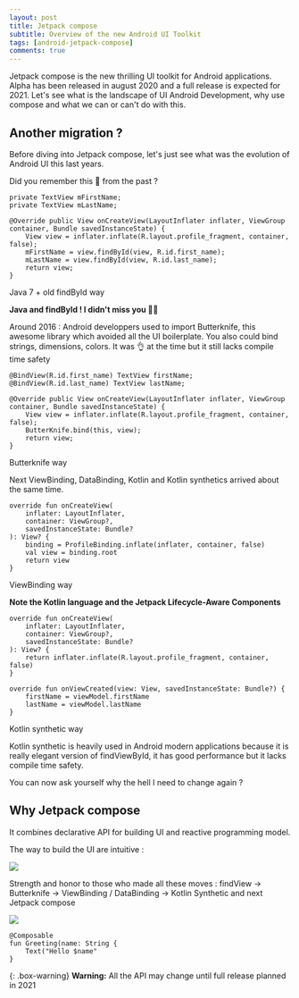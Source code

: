 ```yaml
---
layout: post
title: Jetpack compose
subtitle: Overview of the new Android UI Toolkit
tags: [android-jetpack-compose]
comments: true
---
```

 
Jetpack compose is the new thrilling UI toolkit for Android applications. 
Alpha has been released in august 2020 and a full release is expected for 2021.
Let's see what is the landscape of UI Android Development, why use compose and what we can or can't do with this.

## Another migration ? 

Before diving into Jetpack compose, let's just see what was the evolution of Android UI this last years.

Did you remember this 👻 from the past ? 
 
~~~ 
private TextView mFirstName;
private TextView mLastName;

@Override public View onCreateView(LayoutInflater inflater, ViewGroup container, Bundle savedInstanceState) {
    View view = inflater.inflate(R.layout.profile_fragment, container, false);
    mFirstName = view.findById(view, R.id.first_name);
    mLastName = view.findById(view, R.id.last_name);
    return view;
}
~~~
Java 7 + old findById way

**Java and findById ! I didn't miss you 🙅‍♂️**

Around 2016 : Android developpers used to import Butterknife, this awesome library which avoided all the UI boilerplate. 
You also could bind strings, dimensions, colors. It was 👌 at the time but it still lacks compile time safety

~~~
@BindView(R.id.first_name) TextView firstName;
@BindView(R.id.last_name) TextView lastName;

@Override public View onCreateView(LayoutInflater inflater, ViewGroup container, Bundle savedInstanceState) {
    View view = inflater.inflate(R.layout.profile_fragment, container, false);
    ButterKnife.bind(this, view);
    return view;
}
~~~
Butterknife way

Next ViewBinding, DataBinding, Kotlin and Kotlin synthetics arrived about the same time.

~~~  
override fun onCreateView(
    inflater: LayoutInflater,
    container: ViewGroup?,
    savedInstanceState: Bundle?
): View? {
    binding = ProfileBinding.inflate(inflater, container, false)
    val view = binding.root 
    return view
}
~~~
ViewBinding way

**Note the Kotlin language and the Jetpack Lifecycle-Aware Components**
 
~~~  
override fun onCreateView(
    inflater: LayoutInflater,
    container: ViewGroup?,
    savedInstanceState: Bundle?
): View? { 
    return inflater.inflate(R.layout.profile_fragment, container, false)
}

override fun onViewCreated(view: View, savedInstanceState: Bundle?) { 
    firstName = viewModel.firstName
    lastName = viewModel.lastName
}
~~~
Kotlin synthetic way

Kotlin synthetic is heavily used in Android modern applications because it is really elegant version of findViewById, 
it has good performance but it lacks compile time safety.
 
You can now ask yourself why the hell I need to change again ?

## Why Jetpack compose

It combines declarative API for building UI and reactive programming model.
 
The way to build the UI are intuitive :

![](https://1.bp.blogspot.com/-cxPO9bE5QT4/X0Vw6rOOAAI/AAAAAAAAPjg/UmpOu9X6wHMUFaEjuJEdfOcOcwuKEefTwCLcBGAsYHQ/s1600/Screen%2BShot%2B2019-05-06%2Bat%2B9.48.28%2BAM.png)
  
  
    
Strength and honor to those who made all these moves : findView -> Butterknife -> ViewBinding / DataBinding -> Kotlin Synthetic and next Jetpack compose 

![](https://i.ytimg.com/vi/3uKemgoWFlI/maxresdefault.jpg)

~~~
@Composable
fun Greeting(name: String {
    Text("Hello $name"
}
~~~

{: .box-warning}
**Warning:** All the API may change until full release planned in 2021